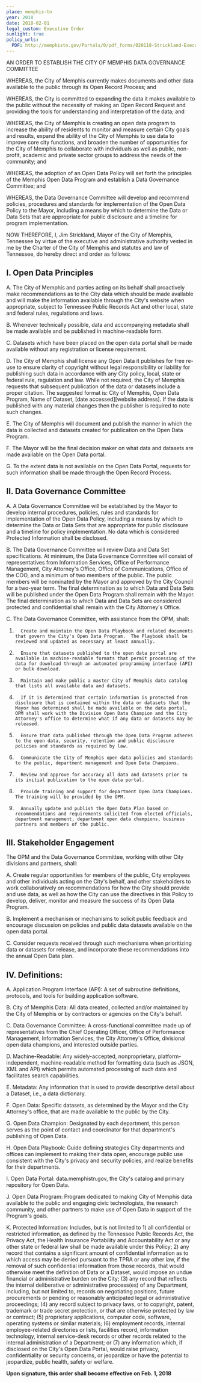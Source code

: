 ```yaml
---
place: memphis-tn
year: 2018
date: 2018-02-01
legal_custom: Executive Order
sunlight: true
policy_urls:
  PDF: http://memphistn.gov/Portals/0/pdf_forms/020118-Strickland-Executive-Order.pdf
---
```


AN ORDER TO ESTABLISH THE CITY OF MEMPHIS DATA GOVERNANCE COMMITTEE

WHEREAS, the City of Memphis currently makes documents and other data available to the public through its Open Record Process; and

WHEREAS, the City is committed to expanding the data it makes available to the public without the necessity of making an Open Record Request and providing the tools for understanding and interpretation of the data; and

WHEREAS, the City of Memphis is creating an open data program to increase the ability of residents to monitor and measure certain City goals and results, expand the ability of the City of Memphis to use data to improve core city functions, and broaden the number of opportunities for the City of Memphis to collaborate with individuals as well as public, non-profit, academic and private sector groups to address the needs of the community; and

WHEREAS, the adoption of an Open Data Policy will set forth the principles of the Memphis Open Data Program and establish a Data Governance Committee; and

WHEREAS, the Data Governance Committee will develop and recommend policies, procedures and standards for implementation of the Open Data Policy to the Mayor, including a means by which to determine the Data or Data Sets that are appropriate for public disclosure and a timeline for program implementation.

NOW THEREFORE, I, Jim Strickland, Mayor of the City of Memphis, Tennessee by virtue of the executive and administrative authority vested in me by the Charter of the City of Memphis and statutes and law of Tennessee, do hereby direct and order as follows:

## I.                    Open Data Principles

A.  	The City of Memphis and parties acting on its behalf shall proactively make recommendations as to the City data which should be made available and will make the information available through the City's website when appropriate, subject to Tennessee Public Records Act and other local, state and federal rules, regulations and laws.

B.  	Whenever technically possible, data and accompanying metadata shall be made available and be published in machine-readable form.

C.  	Datasets which have been placed on the open data portal shall be made available without any registration or license requirement.

D.  	The City of Memphis shall license any Open Data it publishes for free re-use to ensure clarity of copyright without legal responsibility or liability for publishing such data in accordance with any City policy, local, state or federal rule, regulation and law.  While not required, the City of Memphis requests that subsequent publication of the data or datasets include a proper citation.  The suggested format is: City of Memphis, Open Data Program, Name of Dataset, [date accessed][website address].	If the data is published with any material changes then the publisher is required to note such changes.

E.   	The City of Memphis will document and publish the manner in which the data is collected and datasets created for publication on the Open Data Program.

F.   	The Mayor will be the final decision maker on what data and datasets are made available on the Open Data portal.

G.  	To the extent data is not available on the Open Data Portal, requests for such information shall be made through the Open Record Process.

## II.                  Data Governance Committee

A.  	A Data Governance Committee will be established by the Mayor to develop internal procedures, policies, rules and standards for implementation of the Open Data Policy, including a means by which to determine the Data or Data Sets that are appropriate for public disclosure and a timeline for policy implementation.  No data which is considered Protected Information shall be disclosed.

B.  	The Data Governance Committee will review Data and Data Set specifications.  At minimum, the Data Governance Committee will consist of representatives from Information Services, Office of Performance Management, City Attorney's Office, Office of Communications, Office of the COO, and a minimum of two members of the public.  The public members will be nominated by the Mayor and approved by the City Council for a two-year term.  The final determination as to which Data and Data Sets will be published under the Open Data Program shall remain with the Mayor.  The final determination as to which Data and Data Sets are considered protected and confidential shall remain with the City Attorney's Office.

C.	The Data Governance Committee, with assistance from the OPM, shall:

1.       Create and maintain the Open Data Playbook and related documents that govern the City's Open Data Program.  The Playbook shall be reviewed and updated as necessary at least annually.
2.       Ensure that datasets published to the open data portal are available in machine-readable formats that permit processing of the data for download through an automated programming interface (API) or bulk download.
3.       Maintain and make public a master City of Memphis data catalog that lists all available data and datasets.
4.       If it is determined that certain information is protected from disclosure that is contained within the data or datasets that the Mayor has determined shall be made available on the data portal, OPM shall work with the Division Open Data Champion and the City Attorney's office to determine what if any data or datasets may be released.
5.       Ensure that data published through the Open Data Program adheres to the open data, security, retention and public disclosure policies and standards as required by law.
6.       Communicate the City of Memphis open data policies and standards to the public, department management and Open Data Champions.
7.       Review and approve for accuracy all data and datasets prior to its initial publication to the open data portal.
8.       Provide training and support for department Open Data Champions.  The training will be provided by the OPM.
9.       Annually update and publish the Open Data Plan based on recommendations and requirements solicited from elected officials, department management, department open data champions, business partners and members of the public.

## III.                Stakeholder Engagement

The OPM and the Data Governance Committee, working with other City divisions and partners, shall:

A.      Create regular opportunities for members of the public, City employees and other individuals acting on the City's behalf, and other stakeholders to work collaboratively on recommendations for how the City should provide and use data, as well as how the City can use the directives in this Policy to develop, deliver, monitor and measure the success of its Open Data Program.

B.      Implement a mechanism or mechanisms to solicit public feedback and encourage discussion on policies and public data datasets available on the open data portal.

C.      Consider requests received through such mechanisms when prioritizing data or datasets for  release, and incorporate these recommendations into the annual Open Data plan.

## IV.                Definitions:

A.  	Application Program Interface (API): A set of subroutine definitions, protocols, and tools for building application software.

B.  	City of Memphis Data: All data created, collected and/or maintained by the City of Memphis or by contractors or agencies on the City's behalf.

C.  	Data Governance Committee: A cross-functional committee made up of representatives from the Chief Operating Officer, Office of Performance Management, Information Services, the City Attorney's Office, divisional open data champions, and interested outside parties.  

D.  	Machine-Readable: Any widely-accepted, nonproprietary, platform-independent, machine-readable method for formatting data (such as JSON, XML and API) which permits automated processing of such data and facilitates search capabilities.

E.   	Metadata: Any information that is used to provide descriptive detail about a Dataset, i.e., a data dictionary.

F.   	Open Data: Specific datasets, as determined by the Mayor and the City Attorney's office, that are made available to the public by the City.

G.  	Open Data Champion: Designated by each department, this person serves as the point of contact and coordinator for that department's publishing of Open Data.

H.  	Open Data Playbook: Guide defining strategies City departments and offices can implement to making their data open, encourage public use consistent with the City's privacy and security policies, and realize benefits for their departments.

I.         Open Data Portal: data.memphistn.gov, the City's catalog and primary repository for Open Data.

J.        Open Data Program: Program dedicated to making City of Memphis data available to the public and engaging civic technologists, the research community, and other partners to make use of Open Data in support of the Program's goals.

K.   	Protected Information: Includes, but is not limited to 1)  all confidential or restricted information, as defined by the Tennessee Public Records Act, the Privacy Act, the Health Insurance Portability and Accountability Act or any other state or federal law shall be made available under this Policy;  2) any record that contains a significant amount of confidential information as to which access may be denied pursuant to the TPRA or any other law, if the removal of such confidential information from those records, that would otherwise meet the definition of Data or a Dataset, would impose an undue financial or administrative burden on the City; (3) any record that reflects the internal deliberative or administrative process(es) of any Department, including, but not limited to, records on negotiating positions, future procurements or pending or reasonably anticipated legal or administrative proceedings; (4) any record subject to privacy laws, or to copyright, patent, trademark or trade secret protection, or that are otherwise protected by law or contract; (5) proprietary applications, computer code, software, operating systems or similar materials; (6) employment records, internal employee-related directories or lists, facilities record, information technology, internal service-desk records or other records related to the internal administration of a Department; or (7) any information which, if disclosed on the City's Open Data Portal, would raise privacy, confidentiality or security concerns, or jeopardize or have the potential to jeopardize, public health, safety or welfare.

**Upon signature, this order shall become effective on Feb. 1, 2018**
